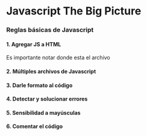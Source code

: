 # Javascript The Big Picture
### Reglas básicas de Javascript
#### 1. Agregar JS a HTML
Es importante notar donde esta el archivo
#### 2. Múltiples archivos de Javascript
#### 3. Darle formato al código
#### 4. Detectar y solucionar errores
#### 5. Sensibilidad a mayúsculas
#### 6. Comentar el código

<!--stackedit_data:
eyJoaXN0b3J5IjpbMTkyOTI2Mjk5NiwxOTU1Nzk2MjcxLC0xOT
AyODg2NTA1LDMxNjE5MzQyNywxODcxNTA5NDQxLDcwNDk5NjM0
M119
-->